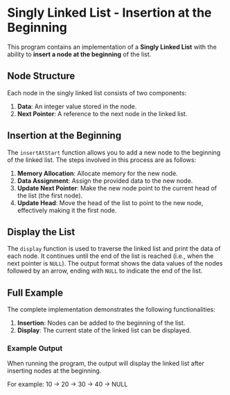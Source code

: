 # Singly Linked List - Insertion at the Beginning

This program contains an implementation of a **Singly Linked List** with the ability to **insert a node at the beginning** of the list.

## Node Structure

Each node in the singly linked list consists of two components:
1. **Data**: An integer value stored in the node.
2. **Next Pointer**: A reference to the next node in the linked list.

## Insertion at the Beginning

The `insertAtStart` function allows you to add a new node to the beginning of the linked list. The steps involved in this process are as follows:

1. **Memory Allocation**: Allocate memory for the new node.
2. **Data Assignment**: Assign the provided data to the new node.
3. **Update Next Pointer**: Make the new node point to the current head of the list (the first node).
4. **Update Head**: Move the head of the list to point to the new node, effectively making it the first node.

## Display the List

The `display` function is used to traverse the linked list and print the data of each node. It continues until the end of the list is reached (i.e., when the next pointer is `NULL`). The output format shows the data values of the nodes followed by an arrow, ending with `NULL` to indicate the end of the list.

## Full Example

The complete implementation demonstrates the following functionalities:
1. **Insertion**: Nodes can be added to the beginning of the list.
2. **Display**: The current state of the linked list can be displayed.

### Example Output

When running the program, the output will display the linked list after inserting nodes at the beginning. 

For example: 10 -> 20 -> 30 -> 40 -> NULL


